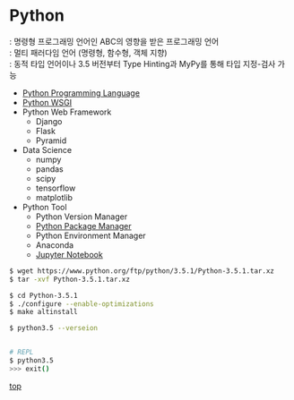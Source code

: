 # Python
: 명령형 프로그래밍 언어인 ABC의 영향을 받은 프로그래밍 언어    
: 멀티 패러다임 언어 (명령형, 함수형, 객체 지향)        
: 동적 타입 언어이나 3.5 버전부터 Type Hinting과 MyPy를 통해 타입 지정-검사 가능     

- [Python Programming Language](./python-basic/)
- [Python WSGI](./WSGI.md)
- Python Web Framework
    - Django
    - Flask
    - Pyramid
- Data Science
    - numpy
    - pandas
    - scipy
    - tensorflow
    - matplotlib
- Python Tool
    - Python Version Manager
    - [Python Package Manager](./pyhton-package-manager.md)
    - Python Environment Manager
    - Anaconda
    - [Jupyter Notebook](./jupyter-notebook.md)



```bash
$ wget https://www.python.org/ftp/python/3.5.1/Python-3.5.1.tar.xz
$ tar -xvf Python-3.5.1.tar.xz

$ cd Python-3.5.1
$ ./configure --enable-optimizations
$ make altinstall

$ python3.5 --verseion


# REPL
$ python3.5
>>> exit()
```



[top](#)
